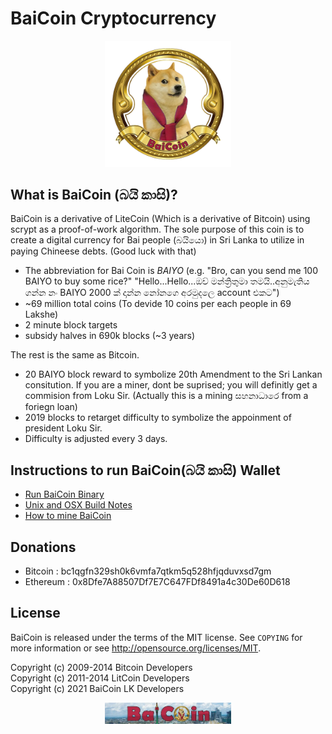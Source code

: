 BaiCoin Cryptocurrency
================================

<!-- ![alt text](src/qt/res/icons/bitcoin.png) -->
<p align="center">
  <img src="baicoin-logo.png"?raw=true width=40% title="BaiCoin Logo">
</p>


What is BaiCoin (බයි කාසි)?
----------------

BaiCoin is a derivative of LiteCoin (Which is a derivative of Bitcoin) using scrypt as a proof-of-work algorithm. The sole purpose of this coin is to create a digital currency for Bai people (බයියො) in Sri Lanka to utilize in paying Chineese debts. (Good luck with that)

 - The abbreviation for Bai Coin is *BAIYO* (e.g. "Bro, can you send me 100 BAIYO‍ to buy some rice?" "Hello...Hello...ඔව් මන්ත්‍රිතුමා තමයි..අනුමැතිය ගන්න නං BAIYO 2000 ක් දාන්න නෝනගෙ අරමුදලෙ account එකට")
 - ~69 million total coins (To devide 10 coins per each people in 69 Lakshe)
 - 2 minute block targets
 - subsidy halves in 690k blocks (~3 years)
 

The rest is the same as Bitcoin.
 - 20 BAIYO block reward to symbolize 20th Amendment to the Sri Lankan consitution. If you are a miner, dont be suprised; you will definitly get a commision from Loku Sir. (Actually this is a mining සහනාධාරෙ from a foriegn loan)
 - 2019 blocks to retarget difficulty to symbolize the appoinment of president Loku Sir.
 - Difficulty is adjusted every 3 days. 


Instructions to run BaiCoin(බයි කාසි) Wallet
---------------------------------------------
- [Run BaiCoin Binary](bin/)
- [Unix and OSX Build Notes](doc/readme-qt.rst)
- [How to mine BaiCoin](bin/)


Donations 
---------------------------------------------
- Bitcoin  : bc1qgfn329sh0k6vmfa7qtkm5q528hfjqduvxsd7gm
- Ethereum : 0x8Dfe7A88507Df7E7C647FDf8491a4c30De60D618


License
-------

BaiCoin is released under the terms of the MIT license. See `COPYING` for more
information or see http://opensource.org/licenses/MIT.


Copyright (c) 2009-2014 Bitcoin Developers<br>
Copyright (c) 2011-2014 LitCoin Developers<br>
Copyright (c) 2021 BaiCoin LK Developers<br>

<p align="center">
  <img src="src/qt/res/images/flyer.png"?raw=true width=40% title="BaiCoin Logo">
</p>

